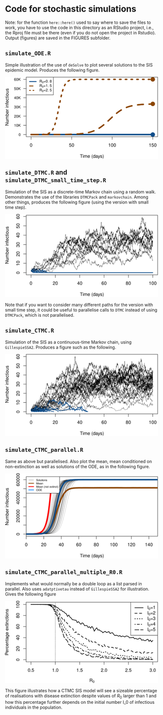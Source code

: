 # Code for stochastic simulations

Note: for the function `here::here()` used to say where to save the files to work, you have to use the code in this directory as an RStudio project, i.e., the Rproj file must be there (even if you do not open the project in Rstudio). Output (figures) are saved in the FIGURES subfolder.

## `simulate_ODE.R`
Simple illustration of the use of `deSolve` to plot several solutions to the SIS epidemic model. Produces the following figure.

![](FIGURES/ODE_SIS.png?s=400)

## `simulate_DTMC.R` and `simulate_DTMC_small_time_step.R`
Simulation of the SIS as a discrete-time Markov chain using a random walk. Demonstrates the use of the libraries `DTMCPack` and `markovchain`. Among other things, produces the following figure (using the version with small time step).

![width:400px](FIGURES/several_DTMC_sims.png)

Note that if you want to consider many different paths for the version with small time step, it could be useful to parallelise calls to `DTMC` instead of using `DTMCPack`, which is not parallelised.


## `simulate_CTMC.R`
Simulation of the SIS as a continuous-time Markov chain, using `GillespieSSA2`. Produces a figure such as the following.

![width:300px](FIGURES/several_CTMC_sims.png)

## `simulate_CTMC_parallel.R`
Same as above but parallelised. Also plot the mean, mean conditioned on non-extinction as well as solutions of the ODE, as in the following figure.

![width:300px](FIGURES/many_CTMC_sims_with_means.png)

## `simulate_CTMC_parallel_multiple_R0.R`
Implements what would normally be a double loop as a list parsed in parallel. Also uses `adatptivetau` instead of `GillespieSSA2` for illustration. Gives the following figure

![width:400px](FIGURES/extinctions_fct_R0.png)

This figure illustrates how a CTMC SIS model will see a sizeable percentage of realisations with disease extinction despite values of $R_0$ larger than 1 and how this percentage further depends on the initial number I_0 of infectious individuals in the population.
